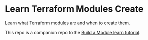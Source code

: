 # Learn Terraform Modules Create

Learn what Terraform modules are and when to create them.

This repo is a companion repo to the [Build a Module learn tutorial](https://learn.hashicorp.com/tutorials/terraform/module-create?in=terraform/modules).